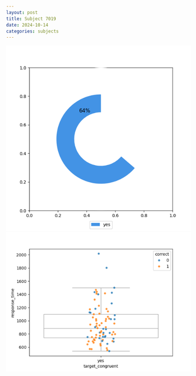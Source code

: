 ```yaml
---
layout: post
title: Subject 7019
date: 2024-10-14
categories: subjects
---
```


![](data/7019/run-11/7019_accuracy_target_congruence.png)
![](data/7019/run-11/7019_rt_congruence.png)
